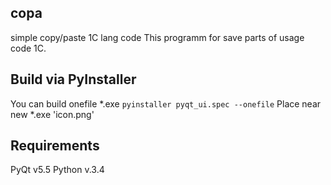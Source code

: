 ## copa
simple copy/paste 1C lang code
This programm for save parts of usage code 1C.
## Build via PyInstaller
You can build onefile *.exe
`pyinstaller pyqt_ui.spec --onefile`
Place near new *.exe 'icon.png'
## Requirements
PyQt v5.5
Python v.3.4
